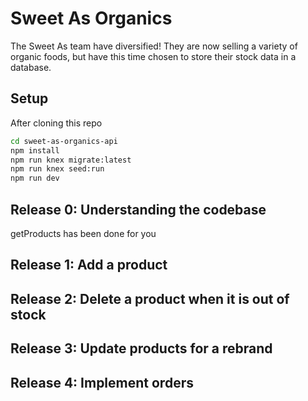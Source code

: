 # Sweet As Organics

The Sweet As team have diversified! They are now selling a variety of organic foods, but have this time chosen to store their stock data in a database.

## Setup

After cloning this repo

```sh
cd sweet-as-organics-api
npm install
npm run knex migrate:latest
npm run knex seed:run
npm run dev
```

## Release 0: Understanding the codebase
getProducts has been done for you

## Release 1: Add a product

## Release 2: Delete a product when it is out of stock

## Release 3: Update products for a rebrand


## Release 4: Implement orders

